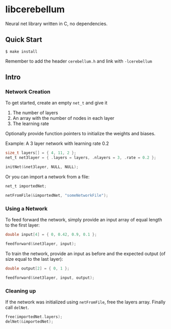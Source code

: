 # libcerebellum

Neural net library written in C, no dependencies.

## Quick Start

```console
$ make install
```

Remember to add the header `cerebellum.h` and link with `-lcerebellum`

## Intro

### Network Creation

To get started, create an empty `net_t` and give it

1) The number of layers
2) An array with the number of nodes in each layer
3) The learning rate

Optionally provide function pointers to initialize the weights and biases.

Example: A 3 layer network with learning rate 0.2
```C
size_t layers[] = { 4, 11, 2 };
net_t net3layer = { .layers = layers, .nlayers = 3, .rate = 0.2 };

initNet(&net3layer, NULL, NULL);
```

Or you can import a network from a file:

```C
net_t importedNet;

netFromFile(&importedNet, "someNetworkFile");
```

### Using a Network

To feed forward the network, simply provide an input array of equal length to the first layer:

```C
double input[4] = { 0, 0.42, 0.9, 0.1 };

feedforward(&net3layer, input);
```

To train the network, provide an input as before and the expected output (of size equal to the last layer):

```C
double output[2] = { 0, 1 };

feedforward(&net3layer, input, output);
```

### Cleaning up

If the network was initialized using `netFromFile`, free the layers array.
Finally call `delNet`.

```C
free(importedNet.layers);
delNet(&importedNet);
```
